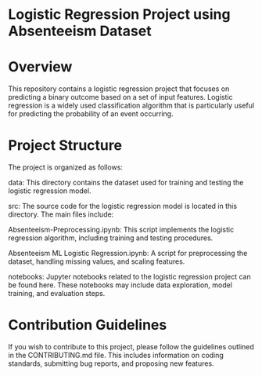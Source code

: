 # Logistic Regression Project using Absenteeism Dataset
# Overview
This repository contains a logistic regression project that focuses on predicting a binary outcome based on a set of input features. 
Logistic regression is a widely used classification algorithm that is particularly useful for predicting the probability of an event occurring.
# Project Structure
The project is organized as follows:

data: This directory contains the dataset used for training and testing the logistic regression model.

src: The source code for the logistic regression model is located in this directory. The main files include:

Absenteeism-Preprocessing.ipynb: This script implements the logistic regression algorithm, including training and testing procedures.

Absenteeism ML Logistic Regression.ipynb: A script for preprocessing the dataset, handling missing values, and scaling features.

notebooks: Jupyter notebooks related to the logistic regression project can be found here. 
These notebooks may include data exploration, model training, and evaluation steps.
# Contribution Guidelines
If you wish to contribute to this project, please follow the guidelines outlined in the CONTRIBUTING.md file. 
This includes information on coding standards, submitting bug reports, and proposing new features.
